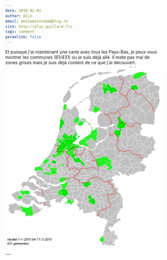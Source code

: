 ```yaml
---
date: 2010-02-01
author: Alix
email: meinamsterdam@blog.re
site: http://alix.guillard.fr/
tags: comment
permalink: false
---
```


<p>
Et puisque j'ai maintenant une carte avec tous les Pays-Bas, je peux vous montrer les communes (61/431) ou je suis déjà allé. Il reste pas mal de zones grises mais je suis déjà content de ce que j'ai découvert.<br />
<img title="NL431-alix-jan2010.jpg, sept. 2012" style="margin: 0 auto; display: block;" alt="carte des Pays-Bas, communes visitées par Alix Guillard" src="/public/images/scans/cartes/NL431-alix-jan2010.jpg" />
</p>
---